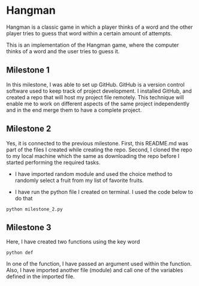# Hangman
Hangman is a classic game in which a player thinks of a word and the other player tries to guess that word within a certain amount of attempts.

This is an implementation of the Hangman game, where the computer thinks of a word and the user tries to guess it. 

## Milestone 1
In this milestone, I was able to set up GitHub. GitHub is a version control software used to keep track of project development. I installed GitHub, and created a repo that will host my project file remotely. This technique will enable me to work on different aspects of the same project independently and in the end merge them to have a complete project.

## Milestone 2
Yes, it is connected to the previous milestone. First, this README.md was part of the files I created while creating the repo. Second, I cloned the repo to my local machine which the same as downloading the repo before I started performing the required tasks. 

- I have imported random module and used the choice method to randomly select a fruit from my list of favorite fruits.

- I have run the python file I created on terminal. I used the code below to do that

```python milestone_2.py```

## Milestone 3
Here, I have created two functions using the key word 

```python def```

In one of the function, I have passed an argument used within the function. Also, I have imported another file (module) and call one of the variables defined in the imported file. 